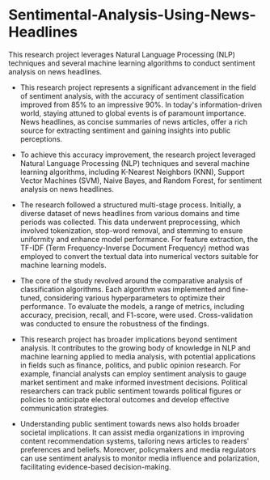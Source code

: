# Sentimental-Analysis-Using-News-Headlines
This research project leverages Natural Language Processing (NLP) techniques and several machine learning algorithms to conduct sentiment analysis on news headlines.

* This research project represents a significant advancement in the field of sentiment analysis, with the accuracy of sentiment classification improved from 85% to an impressive 90%. In today's information-driven world, staying attuned to global events is of paramount importance. News headlines, as concise summaries of news articles, offer a rich source for extracting sentiment and gaining insights into public perceptions.

* To achieve this accuracy improvement, the research project leveraged Natural Language Processing (NLP) techniques and several machine learning algorithms, including K-Nearest Neighbors (KNN), Support Vector Machines (SVM), Naive Bayes, and Random Forest, for sentiment analysis on news headlines.

* The research followed a structured multi-stage process. Initially, a diverse dataset of news headlines from various domains and time periods was collected. This data underwent preprocessing, which involved tokenization, stop-word removal, and stemming to ensure uniformity and enhance model performance. For feature extraction, the TF-IDF (Term Frequency-Inverse Document Frequency) method was employed to convert the textual data into numerical vectors suitable for machine learning models.

* The core of the study revolved around the comparative analysis of classification algorithms. Each algorithm was implemented and fine-tuned, considering various hyperparameters to optimize their performance. To evaluate the models, a range of metrics, including accuracy, precision, recall, and F1-score, were used. Cross-validation was conducted to ensure the robustness of the findings.

* This research project has broader implications beyond sentiment analysis. It contributes to the growing body of knowledge in NLP and machine learning applied to media analysis, with potential applications in fields such as finance, politics, and public opinion research. For example, financial analysts can employ sentiment analysis to gauge market sentiment and make informed investment decisions. Political researchers can track public sentiment towards political figures or policies to anticipate electoral outcomes and develop effective communication strategies.

* Understanding public sentiment towards news also holds broader societal implications. It can assist media organizations in improving content recommendation systems, tailoring news articles to readers' preferences and beliefs. Moreover, policymakers and media regulators can use sentiment analysis to monitor media influence and polarization, facilitating evidence-based decision-making.
